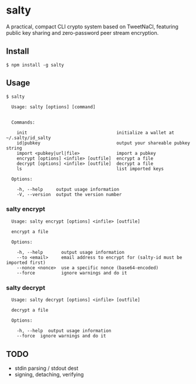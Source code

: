 salty
=====

A practical, compact CLI crypto system based on TweetNaCl, featuring public key sharing and zero-password peer stream encryption.

## Install

```
$ npm install -g salty
```

## Usage

```
$ salty

  Usage: salty [options] [command]


  Commands:

    init                                  initialize a wallet at ~/.salty/id_salty
    id|pubkey                             output your shareable pubkey string
    import <pubkey|url|file>              import a pubkey
    encrypt [options] <infile> [outfile]  encrypt a file
    decrypt [options] <infile> [outfile]  decrypt a file
    ls                                    list imported keys

  Options:

    -h, --help     output usage information
    -V, --version  output the version number
```

### salty encrypt

```
  Usage: salty encrypt [options] <infile> [outfile]

  encrypt a file

  Options:

    -h, --help       output usage information
    --to <email>     email address to encrypt for (salty-id must be imported first)
    --nonce <nonce>  use a specific nonce (base64-encoded)
    --force          ignore warnings and do it
```

### salty decrypt

```
  Usage: salty decrypt [options] <infile> [outfile]

  decrypt a file

  Options:

    -h, --help  output usage information
    --force  ignore warnings and do it
```

## TODO

- stdin parsing / stdout dest
- signing, detaching, verifying
